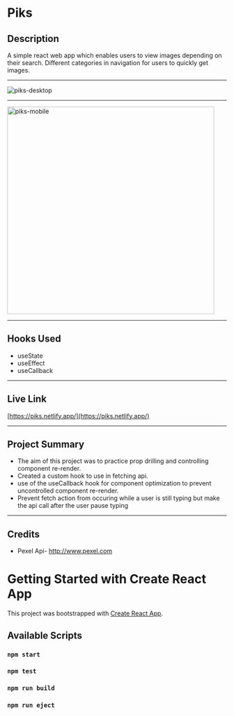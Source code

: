 
# Piks

## Description
A simple react web app which enables users to view images depending on their search. Different categories in navigation for users to quickly get images.

---
![piks-desktop](https://user-images.githubusercontent.com/66972059/131231772-280c15ae-c25a-4f41-b53b-57774cee02eb.jpg)

---

<img width="475" alt="piks-mobile" src="https://user-images.githubusercontent.com/66972059/131231937-eaa1079a-7576-434b-a0e9-a3327a3fd507.png">

---

## Hooks Used

- useState
- useEffect
- useCallback

---

## Live Link
[https://piks.netlify.app/](https://piks.netlify.app/)

---

## Project Summary

- The aim of this project was to practice prop drilling and controlling component re-render.
- Created a custom hook to use in fetching api.
- use of the useCallback hook for component optimization to prevent uncontrolled component re-render.
- Prevent fetch action from occuring while a user is still typing but make the api call after the user pause typing

---

## Credits
- Pexel Api- http://www.pexel.com

# Getting Started with Create React App

This project was bootstrapped with [Create React App](https://github.com/facebook/create-react-app).

## Available Scripts

### `npm start`

### `npm test`

### `npm run build`

### `npm run eject`

